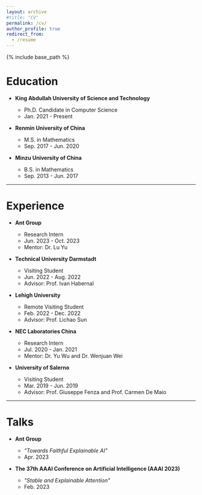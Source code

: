 ```yaml
---
layout: archive
#title: "CV"
permalink: /cv/
author_profile: true
redirect_from:
  - /resume
---
```


{% include base_path %}

Education
======
* <b>King Abdullah University of Science and Technology</b>
  * Ph.D. Candidate in Computer Science
  * Jan. 2021 - Present

* <b>Renmin University of China</b>
  * M.S. in Mathematics
  * Sep. 2017 - Jun. 2020

* <b>Minzu University of China</b>
  * B.S. in Mathematics
  * Sep. 2013 - Jun. 2017

<hr />

Experience
======
* <b>Ant Group</b>
  * Research Intern
  * Jun. 2023 - Oct. 2023
  * Mentor: Dr. Lu Yu

* <b>Technical University Darmstadt</b>
  * Visiting Student
  * Jun. 2022 - Aug. 2022
  * Advisor: Prof. Ivan Habernal

* <b>Lehigh University</b>
  * Remote Visiting Student
  * Feb. 2022 - Dec. 2022
  * Advisor: Prof. Lichao Sun

* <b>NEC Laboratories China</b>
  * Research Intern
  * Jul. 2020 - Jan. 2021
  * Mentor: Dr. Yu Wu and  Dr. Wenjuan Wei

* <b>University of Salerno</b>
  * Visiting Student
  * Mar. 2019 - Jun. 2019
  * Advisor: Prof. Giuseppe Fenza and Prof. Carmen De Maio

<hr />

Talks
======
* <b>Ant Group</b>
  * *"Towards Faithful Explainable AI"*
  * Apr. 2023

* <b>The 37th AAAI Conference on Artificial Intelligence (AAAI 2023)</b>
  * *"Stable and Explainable Attention"*
  * Feb. 2023
